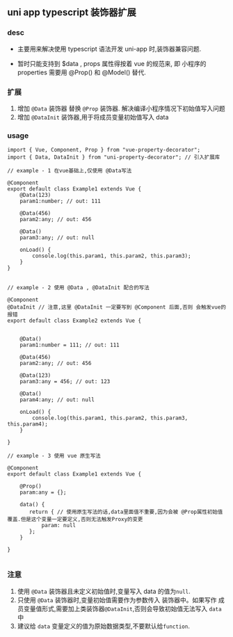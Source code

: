 ## uni app typescript 装饰器扩展

### desc

- 主要用来解决使用 typescript 语法开发 uni-app 时,装饰器兼容问题.

- 暂时只能支持到 \$data , props 属性得按着 vue 的规范来, 即 小程序的 properties 需要用 @Prop() 和 @Model() 替代.

### 扩展

1. 增加 `@Data` 装饰器 替换 `@Prop` 装饰器. 解决编译小程序情况下初始值写入问题
2. 增加 `@DataInit` 装饰器,用于将成员变量初始值写入 data

### usage

```
import { Vue, Component, Prop } from "vue-property-decorator";
import { Data, DataInit } from "uni-property-decorator"; // 引入扩展库

// example - 1 在vue基础上,仅使用 @Data写法

@Component
export default class Example1 extends Vue {
    @Data(123)
    param1:number; // out: 111

    @Data(456)
    param2:any; // out: 456

    @Data()
    param3:any; // out: null

    onLoad() {
        console.log(this.param1, this.param2, this.param3);
    }
}


// example - 2 使用 @Data , @DataInit 配合的写法

@Component
@DataInit // 注意,这里 @DataInit 一定要写到 @Component 后面,否则 会触发vue的报错
export default class Example2 extends Vue {


    @Data()
    param1:number = 111; // out: 111

    @Data(456)
    param2:any; // out: 456

    @Data(123)
    param3:any = 456; // out: 123

    @Data()
    param4:any; // out: null

    onLoad() {
        console.log(this.param1, this.param2, this.param3, this.param4);
    }

}

// example - 3 使用 vue 原生写法

@Component
export default class Example1 extends Vue {

    @Prop()
    param:any = {};

    data() {
       return { // 使用原生写法的话,data里面值不重要,因为会被 @Prop属性初始值覆盖.但是这个变量一定要定义,否则无法触发Proxy的变更
           param: null
       };
    }

}


```

### 注意

1. 使用 `@Data` 装饰器且未定义初始值时,变量写入 data 的值为`null`.
2. 只使用 `@Data` 装饰器时,变量初始值需要作为参数传入 装饰器中。如果写作 成员变量值形式,需要加上类装饰器`@DataInit`,否则会导致初始值无法写入 `data` 中
3. 建议给 `data` 变量定义的值为原始数据类型,不要默认给`function`.
